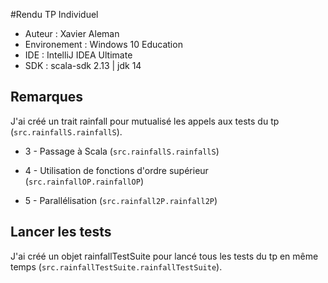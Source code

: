 #Rendu TP Individuel 

* Auteur : Xavier Aleman 
* Environement : Windows 10 Education
* IDE : IntelliJ IDEA Ultimate
* SDK : scala-sdk 2.13 | jdk 14

## Remarques

J'ai créé un trait rainfall pour mutualisé les appels aux tests du tp 
(`src.rainfallS.rainfallS`).

- 3 - Passage à Scala (`src.rainfallS.rainfallS`)

- 4 - Utilisation de fonctions d'ordre supérieur (`src.rainfallOP.rainfallOP`)

- 5 - Parallélisation (`src.rainfall2P.rainfall2P`)

## Lancer les tests

J'ai créé un objet rainfallTestSuite pour lancé tous les tests du tp en même temps 
(`src.rainfallTestSuite.rainfallTestSuite`).
